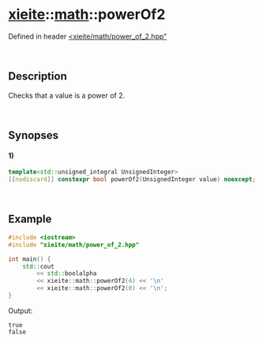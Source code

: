 # [xieite](../../xieite.md)\:\:[math](../../math.md)\:\:powerOf2
Defined in header [<xieite/math/power_of_2.hpp"](../../../include/xieite/math/power_of_2.hpp)

&nbsp;

## Description
Checks that a value is a power of 2.

&nbsp;

## Synopses
#### 1)
```cpp
template<std::unsigned_integral UnsignedInteger>
[[nodiscard]] constexpr bool powerOf2(UnsignedInteger value) noexcept;
```

&nbsp;

## Example
```cpp
#include <iostream>
#include "xieite/math/power_of_2.hpp"

int main() {
    std::cout
        << std::boolalpha
        << xieite::math::powerOf2(4) << '\n'
        << xieite::math::powerOf2(0) << '\n';
}
```
Output:
```
true
false
```
